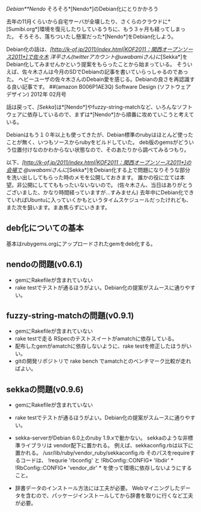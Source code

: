 *Debian**Nendo* そろそろ*[Nendo*]のDebian化にとりかかろう

去年の11月くらいから自宅サーバが全壊したり、さくらのクラウドに*[Sumibi.org*]環境を復元したりしているうちに、もう３ヶ月も経ってしまった。
そろそろ、落ちついたし懸案だった*[Nendo*]をDebian化しよう。

Debian化の話は、*[http://k-of.jp/2011/index.html|KOF2011：関西オープンソース2011*]で佐々木 洋平さん(twitterアカウント@uwabamiさん)に*[Sekka*]をDebian化してみませんかという提案をもらったことから始まっている。
そういえば、佐々木さんは今月のSDでDebianの記事を書いていらっしゃるのであった。
ヘビーユーザの佐々木さんのDebain愛を感じる。Debianの良さを再認識する良い記事です。
 ##(amazon B006P1AE3Q) Software Design (ソフトウェア デザイン) 2012年 02月号

話は戻って、*[Sekka*]は*[Nendo*]やfuzzy-string-matchなど、いろんなソフトウェアに依存しているので、まずは*[Nendo*]から順番に攻めていこうと考えている。

Debianはもう１０年以上も使ってきたが、Debian標準のrubyはほとんど使ったことが無く、いつもソースからrubyをビルドしていた。
deb版のgemsがどういう位置付けなのかわからない状態なので、そのあたりから調べてみるつもり。

以下、*[http://k-of.jp/2011/index.html|KOF2011：関西オープンソース2011*]の会場で @uwabamiさんに*[Sekka*]をDebian化する上で問題になりそうな部分を洗い出ししてもらった時のメモを公開しておきます。
誰かの役に立ては本望。非公開にしててももったいないないので。
(佐々木さん、当日はありがとうございました、かなり時間経っていますが…すみません)
去年中にDebian化できていればUbuntuに入っていくかもというタイムスケジュールだったけれども、また次を狙います。まあ焦らずにいきます。

## deb化についての基本
基本はrubygems.orgにアップロードされたgemをdeb化する。

## nendoの問題(v0.6.1)
- gemにRakefileが含まれていない
- rake testでテストが通るほうがよい。Debian化の提案がスムースに通りやすい。

## fuzzy-string-matchの問題(v0.9.1)
- gemにRakefileが含まれていない
- rake testで走る RSpecのテストスイートがamatchに依存している。
- 配布したgemがamatchに依存しないように、rake testを修正したほうがいい。
- gitの開発リポジトリで rake bench でamatchとのベンチマーク比較が走ればよい。

## sekkaの問題(v0.9.6)
- gemにRakefileが含まれていない
- rake testでテストが通るほうがよい。Debian化の提案がスムースに通りやすい。
- sekka-serverがDebian 6.0上のruby 1.9.xで動かない。
sekkaのような非標準ライブラリは vendor配下に置かれる。
例えば、sekkaconfig.rbは以下に置かれる。
 /usr/lib/ruby/vendor_ruby/sekkaconfig.rb
そのパスをrequireするコードは、
!requrie 'rbconfig'
と
!RbConfig::CONFIG* 'libdir' *
!RbConfig::CONFIG* 'vendor_dir' *
を使って環境に依存しないようにすること。

- 辞書データのインストール方法には工夫が必要。
 Webマイニングしたデータを含むので、パッケージインストールしてから辞書を取りに行くなど工夫が必要。
